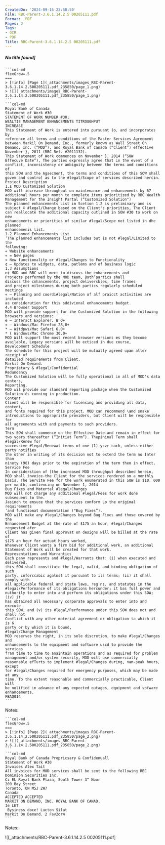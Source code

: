 ```yaml
---
CreatedOn: '2024-09-16 23:58:50'
File: RBC-Parent-3.6.1.14.2.5 00205111.pdf
Format: .PDF
Pages: 2
Tags:
- OCR
- PDF
Title: RBC-Parent-3.6.1.14.2.5 00205111.pdf
---
```


##### No title found]


````col
```col-md
flexGrow=.5
===
> [!info] [Page 1](_attachments/images_RBC-Parent-3.6.1.14.2.500205111.pdf_235850/page_1.png)
> ![](_attachments/images_RBC-Parent-3.6.1.14.2.500205111.pdf_235850/page_1.png)
```  
```col-md
Royal Bank of Canada
Statement of Work #30  
STATEMENT OF WORK NUMBER #30;
WEALTIE MANAGEMENT ENHANCEMENTS TITROUGHPUT
INCREASE  
This Statement of Work is entered into pursuant (o, and incorporates by
reference all terms and conditions of the Master Services Agreement
between Markil On Demand, Inc., formerly known as Wall Street On
Demand, Inc. (“MOD”), and Royal Bank of Canada (“Client”) effective
November }, 2011 (RBC Ref. #2011132).  
This Statement of Work commences on November }, 2014 (“SOW
Effecuve Date”), The parties expressly agree that in the event of a
conflict, inconsistency or ambiguity between the terms and conditions of
this SOW and the Agsecment, the terms and conditions of this SOW shall
govem and contro] as to the #legal/Scope of services described hercin.  
Project Description  
1.£ MOD Customized Solution  
MOD will increase throughput on maintenance and enhancements by 57
additional hours per month to complete items prioritized by RBC Wealth
Management for the Insight Partal (“Customized Solution")  
The planned enhancements List in Scetion 1.2 is preliminary and is
subject © #legal/Change based on the Client's priorities, The Client can reallocate the additional capacity outlined in SOW #30 to work on new
enhancements or priorities of similar #legal/Scope not listed in dhe planned
enhancemenis list.  
1.2 Planned Enhancements List  
‘The planned enhancements list includes but is not #legal/Limited to the
following:  
« Website enhancements  
« = New pages  
« New functionality or #legal/Changes to Functionality  
¢ — Updates to widgets, data, patlems and of business logic  
1.3 Assumptions  
e¢ MOD and RBC will mect to discuss the enhancements and
Projects performed by the MOD team, Both’partics shall
discuss the cnhancements, project deliversbles, time frames  
and project milestones during both partics regularly scheduled
mectings  
« — Planning and coordi#legal/Nation of alf praicct activities are included
as considerution for this sddivional enhancements budget.  
4.4 Browser Support  
MOD will provide support fur ihe Customized Solution in the following
browsers and versions:  
e — Interact Explorer. B O+  
« — Windows/Mac Firefox 28,0+  
* — Witdpws/Mac Safari 6.0+  
* ( Windows/Mac Chrome 30.0+
MOD Will support the most recent browser versions es they become
available, Legacy versians will be ecticed in due course,
Development Schedule  
The schedule for this project will be mutually agreed upan aller receipt of
detailed requirements from Client.  
Markit On Demand.  
Proprietary & #legal/Confidential  
Redundancy  
The Customized Solution will be fully operational in all of MOD's data
centers,  
Reporting.  
MOD wil provide our slandard reporting package when the Customized
Solution és cunning in production.  
Content  
Client will be responsible for ticensing and providing all data, content,
and fonts required for this project. MOD can recommend \and snake
introductions to apprapristo providers, but Client wilt be responsible for
all agreements with and payments to such providers.  
Term  
This SOW shall commence on the Effective Date-and remain in effect for
two ycars thereafter (“Initiat Term”). Thepininal Term shall #legal/Renew for
successive #legal/Renewal terms of one (1) yczr cach, unless either party notifies
the other in writing of its decision not to extend the term no Inter than
ninety (90) days prior to the expiration of the term then in effect.  
Service Fee  
In considerstion of (the increased MOD throughput described herein,
MOD shall invoice-the Client for the services rendered on a monthly
basis. The Servite Fee for the work enumerated in this SOW is $10, 000
per manth, contiencing on November 1, 2014  
Bug Fixes and Matertal #legal/Changes  
MOD will not charge any additional #legal/Fees for work done subsequent to the.
Jasinch to ensuce that the services conform Lo the original requirements
‘and functionat documentation ("Bug Fixes”).  
MOD will make any #legal/Changes beyond Bug Fixes and those covered by the
Enhancement Budget at the rate of $175 an hour, #legal/Changes requested afer
Client has given final approvat on designs will be billed at the rate of
$175 an hour for actuat hours worked,  
Whenever Clicnt wants a firm bid for additional werk, an additional
Statement of Work will be created for that work.  
Representations and Warrantics  
Each pany represents and #legal/Warrants that: (i) when executed and delivered,
this SOW shall constitute the legal, valid, and binding obfigation of such
party, cnforccabic agalnst it pursuant to ils terms; (ii) it shall comply with
all applicable federal and state laws, reg ns, and statutes in the
#legal/Performance of its obligations hercunder; it bas full power and
nuthorily to enter into and perform its obligations under this SOW; (iv) it
has obtained all necessary corporate approvals to enter into and execute
this SOW; and (v) its #legal/Performance under this SOW does not and shall not
Conflict with any other material agreement or obligation ta which it is 6
party or by which it is bound,  
#legal/Change Management  
MOD reserves the right, in its sole discretion, to make #legal/Changes and
onhuncements to the equipment and software uscd to provide the services
fram time to time to anaintain operations and as required for problem
management and/or system security, MOD will use commercially
reasonable efTurts to implement #legal/Changes during, nan-peak hours, except
for #legal/Changes required for emergency purposes, which may be made at any
time. To the extent reasonable and commercially practicable, Client will
be nolified in advance of any expected outages, equipment and sofware
enhancements,  
FBAQ014  
```
````
Notes:    
````col
```col-md
flexGrow=.5
===
> [!info] [Page 2](_attachments/images_RBC-Parent-3.6.1.14.2.500205111.pdf_235850/page_2.png)
> ![](_attachments/images_RBC-Parent-3.6.1.14.2.500205111.pdf_235850/page_2.png)
```  
```col-md
Royal Bank of Canada Propricsary & Confidenuall
Statement of Work #30  
Invoices Alex Tait
All invoices for MOD services shall be sent to the following RBC Dominion Securities Inc,
Ci EL Royal Bank Plaza, South Tower 3” Noor
200 Bay Street
Toronto, ON M5J 2W7
Canada
ACCEPTED ACCEPTED
MARKIT ON DEMAND, INC. ROYAL BANK OF CANAD,  
Ie LET
 Bysiness doce! Lucton Silat  
Markit On Demand. 2 Fav2or4  
```
````
Notes:  


![[_attachments/RBC-Parent-3.6.1.14.2.5 00205111.pdf]
